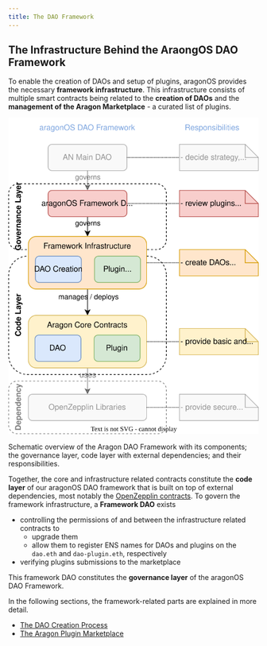 ```yaml
---
title: The DAO Framework
---
```


## The Infrastructure Behind the AraongOS DAO Framework

To enable the creation of DAOs and setup of plugins, aragonOS provides the necessary **framework infrastructure**.
This infrastructure consists of multiple smart contracts being related to the **creation of DAOs** and the **management of the Aragon Marketplace** - a curated list of plugins.

<div class="center-column">

![](aragon-os-architecture-Overview.drawio.svg)

<p class="caption"> 
  Schematic overview of the Aragon DAO Framework with its components; the governance layer, code layer with external dependencies; and their responsibilities.
</p>

</div>

Together, the core and infrastructure related contracts constitute the **code layer** of our aragonOS DAO framework that is built on top of external dependencies, most notably the [OpenZepplin contracts](https://www.openzeppelin.com/contracts).
To govern the framework infrastructure, a **Framework DAO** exists

- controlling the permissions of and between the infrastructure related contracts to
  - upgrade them
  - allow them to register ENS names for DAOs and plugins on the `dao.eth` and `dao-plugin.eth`, respectively
- verifying plugins submissions to the marketplace

This framework DAO constitutes the **governance layer** of the aragonOS DAO Framework.

In the following sections, the framework-related parts are explained in more detail.

- [The DAO Creation Process](01-dao-creation-process.md)
- [The Aragon Plugin Marketplace](02-plugin-marketplace/index.md)
